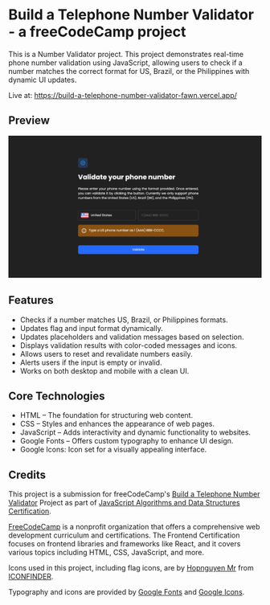 # Build a Telephone Number Validator - a freeCodeCamp project

This is a Number Validator project. This project demonstrates real-time phone number validation using JavaScript, allowing users to check if a number matches the correct format for US, Brazil, or the Philippines with dynamic UI updates.

Live at: https://build-a-telephone-number-validator-fawn.vercel.app/

## Preview

![number validatorpreview](https://raw.githubusercontent.com/MACLEB1903/freeCodeCamp/refs/heads/main/JavaScript-Algorithms-and-Data-Structures/Build-a-Telephone-Number-Validator/preview.png)

## Features

- Checks if a number matches US, Brazil, or Philippines formats.
- Updates flag and input format dynamically.
- Updates placeholders and validation messages based on selection.
- Displays validation results with color-coded messages and icons.
- Allows users to reset and revalidate numbers easily.
- Alerts users if the input is empty or invalid.
- Works on both desktop and mobile with a clean UI.

## Core Technologies

- HTML – The foundation for structuring web content.
- CSS – Styles and enhances the appearance of web pages.
- JavaScript – Adds interactivity and dynamic functionality to websites.
- Google Fonts – Offers custom typography to enhance UI design.
- Google Icons: Icon set for a visually appealing interface.

## Credits

This project is a submission for freeCodeCamp's [Build a Telephone Number Validator](https://www.freecodecamp.org/learn/javascript-algorithms-and-data-structures-v8/build-a-telephone-number-validator-project/build-a-telephone-number-validator) Project as part of [JavaScript Algorithms and Data Structures Certification](https://www.freecodecamp.org/learn/javascript-algorithms-and-data-structures-v8).

[FreeCodeCamp](https://www.freecodecamp.org/) is a nonprofit organization that offers a comprehensive web development curriculum and certifications. The Frontend Certification focuses on frontend libraries and frameworks like React, and it covers various topics including HTML, CSS, JavaScript, and more.

Icons used in this project, including flag icons, are by [Hopnguyen Mr](https://www.iconfinder.com/Mr-hopnguyen) from [ICONFINDER](https://www.iconfinder.com/).

Typography and icons are provided by [Google Fonts](https://fonts.google.com/) and [Google Icons](https://fonts.google.com/icons).
